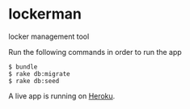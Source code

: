 # lockerman
locker management tool

Run the following commands in order to run the app
```
$ bundle
$ rake db:migrate
$ rake db:seed
```

A live app is running on [Heroku](http://lockerman.herokuapp.com/).
